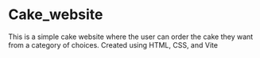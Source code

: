 # Cake_website
This is a simple cake website where the user can order the cake they want from a category of choices. Created using HTML, CSS, and Vite
